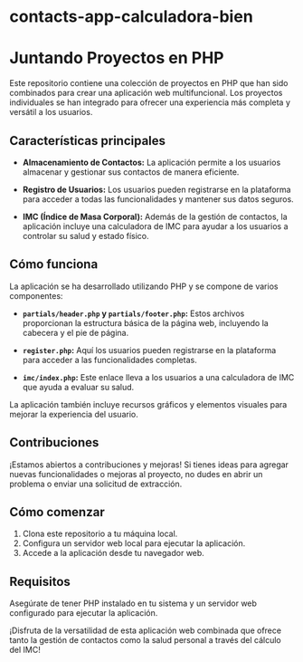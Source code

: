 # contacts-app-calculadora-bien

# Juntando Proyectos en PHP

Este repositorio contiene una colección de proyectos en PHP que han sido combinados para crear una aplicación web multifuncional. Los proyectos individuales se han integrado para ofrecer una experiencia más completa y versátil a los usuarios.

## Características principales

- **Almacenamiento de Contactos:** La aplicación permite a los usuarios almacenar y gestionar sus contactos de manera eficiente.

- **Registro de Usuarios:** Los usuarios pueden registrarse en la plataforma para acceder a todas las funcionalidades y mantener sus datos seguros.

- **IMC (Índice de Masa Corporal):** Además de la gestión de contactos, la aplicación incluye una calculadora de IMC para ayudar a los usuarios a controlar su salud y estado físico.

## Cómo funciona

La aplicación se ha desarrollado utilizando PHP y se compone de varios componentes:

- **`partials/header.php` y `partials/footer.php`:** Estos archivos proporcionan la estructura básica de la página web, incluyendo la cabecera y el pie de página.

- **`register.php`:** Aquí los usuarios pueden registrarse en la plataforma para acceder a las funcionalidades completas.

- **`imc/index.php`:** Este enlace lleva a los usuarios a una calculadora de IMC que ayuda a evaluar su salud.

La aplicación también incluye recursos gráficos y elementos visuales para mejorar la experiencia del usuario.

## Contribuciones

¡Estamos abiertos a contribuciones y mejoras! Si tienes ideas para agregar nuevas funcionalidades o mejoras al proyecto, no dudes en abrir un problema o enviar una solicitud de extracción.

## Cómo comenzar

1. Clona este repositorio a tu máquina local.
2. Configura un servidor web local para ejecutar la aplicación.
3. Accede a la aplicación desde tu navegador web.

## Requisitos

Asegúrate de tener PHP instalado en tu sistema y un servidor web configurado para ejecutar la aplicación.

¡Disfruta de la versatilidad de esta aplicación web combinada que ofrece tanto la gestión de contactos como la salud personal a través del cálculo del IMC!
